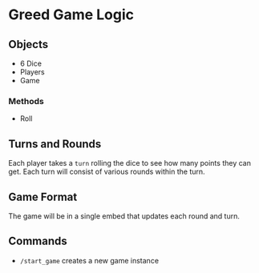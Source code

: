 # Greed Game Logic

## Objects
* 6 Dice
* Players
* Game
### Methods
* Roll

## Turns and Rounds
Each player takes a `turn` rolling the dice to see how many points they can get. Each turn will consist of various rounds within the turn. 

## Game Format
The game will be in a single embed that updates each round and turn.

## Commands
* `/start_game` creates a new game instance

